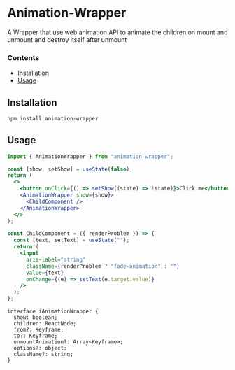 # Animation-Wrapper

A Wrapper that use web animation API to animate the children on mount and unmount and destroy itself after unmount

### Contents

- [Installation](#installation)
- [Usage](#usage)

## Installation

```sh
npm install animation-wrapper
```

## Usage

```jsx
import { AnimationWrapper } from "animation-wrapper";

const [show, setShow] = useState(false);
return (
  <>
    <button onClick={() => setShow((state) => !state)}>Click me</button>
    <AnimationWrapper show={show}>
      <ChildComponent />
    </AnimationWrapper>
  </>
);

const ChildComponent = ({ renderProblem }) => {
  const [text, setText] = useState("");
  return (
    <input
      aria-label="string"
      className={renderProblem ? "fade-animation" : ""}
      value={text}
      onChange={(e) => setText(e.target.value)}
    />
  );
};
```

```tsx
interface iAnimationWrapper {
  show: boolean;
  children: ReactNode;
  from?: Keyframe;
  to?: Keyframe;
  unmountAnimation?: Array<Keyframe>;
  options?: object;
  className?: string;
}
```
